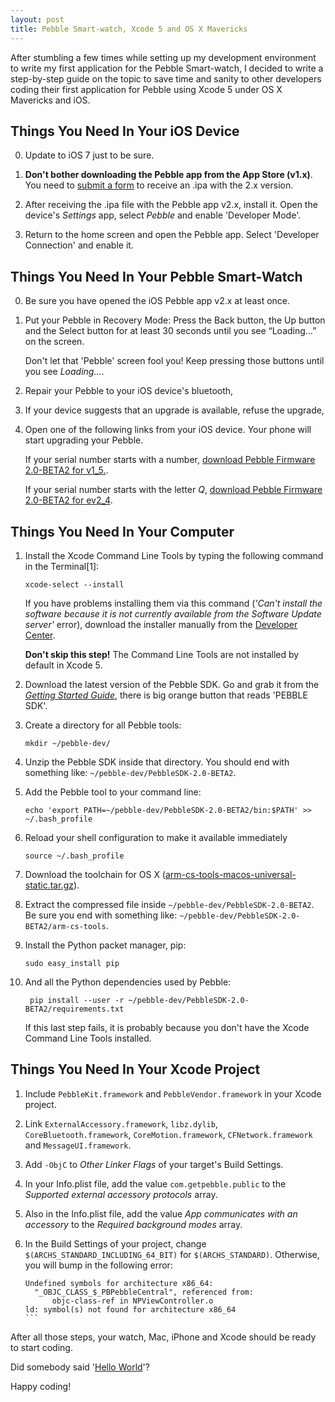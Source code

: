 ```yaml
---
layout: post
title: Pebble Smart-watch, Xcode 5 and OS X Mavericks
---
```


After stumbling a few times while setting up my development environment to write my first application for the Pebble Smart-watch, I decided to write a step-by-step guide on the topic to save time and sanity to other developers coding their first application for Pebble using Xcode 5 under OS X Mavericks and iOS.

## Things You Need In Your iOS Device

0. Update to iOS 7 just to be sure.

1. **Don't bother downloading the Pebble app from the App Store (v1.x)**. You need to [submit a form](https://docs.google.com/a/pulse-dev.net/forms/d/14r3MHPsdH5ha-BCkfuquQuAKuQSEJLmxm--XXpBA8mg/viewform) to receive an .ipa with the 2.x version.

2. After receiving the .ipa file with the Pebble app v2.x, install it. 
	Open the device's *Settings* app, select *Pebble* and enable 'Developer Mode'. 

3. Return to the home screen and open the Pebble app. 
	Select 'Developer Connection' and enable it.

## Things You Need In Your Pebble Smart-Watch

0. Be sure you have opened the iOS Pebble app v2.x at least once. 

1. Put your Pebble in Recovery Mode: Press the Back button, the Up button and the Select button for at least 30 seconds until you see “Loading…” on the screen. 

	Don't let that 'Pebble' screen fool you! Keep pressing those buttons until you see *Loading...*.

2. Repair your Pebble to your iOS device's bluetooth,

3. If your device suggests that an upgrade is available, refuse the upgrade,

4. Open one of the following links from your iOS device. Your phone will start upgrading your Pebble.

	If your serial number starts with a number, [download Pebble Firmware 2.0-BETA2 for v1_5.](https://developer.getpebble.com/2/download/Pebble-2.0-BETA2-ev2_4.pbz).

	If your serial number starts with the letter *Q*, [download Pebble Firmware 2.0-BETA2 for ev2_4](https://developer.getpebble.com/2/download/Pebble-2.0-BETA2-v1_5.pbz).

## Things You Need In Your Computer

1. Install the Xcode Command Line Tools by typing the following command in the Terminal[1]: 

	```
	xcode-select --install
	```

	If you have problems installing them via this command (*'Can't install the software because it is not currently available from the Software Update server'* error), download the installer manually from the [Developer Center](https://developer.apple.com/downloads/index.action).
	
	**Don't skip this step!** The Command Line Tools are not installed by default in Xcode 5.
	
2. Download the latest version of the Pebble SDK. Go and grab it from the *[Getting Started Guide](https://developer.getpebble.com/2/getting-started/)*, there is big orange button that reads 'PEBBLE SDK'.

3. Create a directory for all Pebble tools:

	```
	mkdir ~/pebble-dev/
	```

4. Unzip the Pebble SDK inside that directory. You should end with something like:  ```~/pebble-dev/PebbleSDK-2.0-BETA2```. 

5. Add the Pebble tool to your command line:

	```
	echo 'export PATH=~/pebble-dev/PebbleSDK-2.0-BETA2/bin:$PATH' >> ~/.bash_profile
	```
	
6. Reload your shell configuration to make it available immediately 

	```
	source ~/.bash_profile
	```
	
7. Download the toolchain for OS X ([arm-cs-tools-macos-universal-static.tar.gz](http://assets.getpebble.com.s3-website-us-east-1.amazonaws.com/sdk/arm-cs-tools-macos-universal-static.tar.gz)).

8. Extract the compressed file inside ```~/pebble-dev/PebbleSDK-2.0-BETA2```.  Be sure you end with something like: ```~/pebble-dev/PebbleSDK-2.0-BETA2/arm-cs-tools```.

9. Install the Python packet manager, pip:

	```
	sudo easy_install pip
	```

10. And all the Python dependencies used by Pebble:

	```
	 pip install --user -r ~/pebble-dev/PebbleSDK-2.0-BETA2/requirements.txt
	 ```
	 
	 If this last step fails, it is probably because you don't have the Xcode Command Line Tools installed.
	 

## Things You Need In Your Xcode Project

1. Include ```PebbleKit.framework``` and  ```PebbleVendor.framework``` in your Xcode project.

2. Link ```ExternalAccessory.framework```, ```libz.dylib```, ```CoreBluetooth.framework```, ```CoreMotion.framework```, ```CFNetwork.framework``` and ```MessageUI.framework```.

3. Add ```-ObjC``` to *Other Linker Flags* of your target's Build Settings.

4. In your Info.plist file, add the value ```com.getpebble.public``` to the *Supported external accessory protocols* array.

5. Also in the Info.plist file,  add the value *App communicates with an accessory* to the *Required background modes* array. 

6. In the Build Settings of your project, change ```$(ARCHS_STANDARD_INCLUDING_64_BIT)``` for ```$(ARCHS_STANDARD)```. Otherwise, you will bump in the following error:

	````
	Undefined symbols for architecture x86_64:
	  "_OBJC_CLASS_$_PBPebbleCentral", referenced from:
    	  objc-class-ref in NPViewController.o
	ld: symbol(s) not found for architecture x86_64
	```
	
After all those steps, your watch, Mac, iPhone and Xcode should be ready to start coding. 

Did somebody said '[Hello World](https://developer.getpebble.com/2/getting-started/hello-world/)'?

Happy coding!